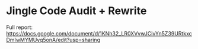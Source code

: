 # Jingle Code Audit + Rewrite
Full report: https://docs.google.com/document/d/1KNh32_LR0XVvwJCivYn5Z39URtkxcDmIwMYMUyq5onA/edit?usp=sharing

